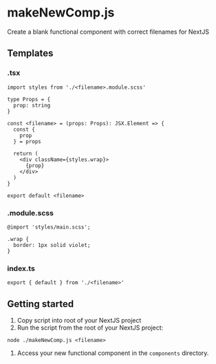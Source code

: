 # makeNewComp.js
Create a blank functional component with correct filenames for NextJS

## Templates
### <filename>.tsx
```
import styles from './<filename>.module.scss'

type Props = {
  prop: string
}

const <filename> = (props: Props): JSX.Element => {
  const {
    prop
  } = props

  return (
    <div className={styles.wrap}>
      {prop}
    </div>
  )
}

export default <filename>

```
### <filename>.module.scss
```
@import 'styles/main.scss';

.wrap {
  border: 1px solid violet;
}

```
### index.ts
```
export { default } from './<filename>'

```
## Getting started
1. Copy script into root of your NextJS project
1. Run the script from the root of your NextJS project:
```
node ./makeNewComp.js <filename>
```
1. Access your new functional component in the `components` directory.

